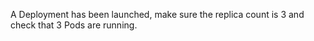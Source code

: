A Deployment has been launched, make sure the replica count is 3 and check that 3 Pods are running.


